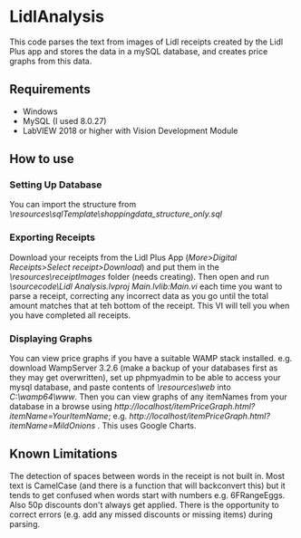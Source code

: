 # LidlAnalysis

This code parses the text from images of Lidl receipts created by the Lidl Plus app and stores the data in a mySQL database, and creates price graphs from this data.

## Requirements
* Windows
* MySQL (I used 8.0.27)
* LabVIEW 2018 or higher with Vision Development Module

## How to use
### Setting Up Database
You can import the structure from *\resources\sqlTemplate\shoppingdata_structure_only.sql*

### Exporting Receipts
Download your receipts from the Lidl Plus App (*More>Digital Receipts>Select receipt>Download*) and put them in the *\resources\receiptImages* folder (needs creating). Then open and run *\sourcecode\Lidl Analysis.lvproj Main.lvlib:Main.vi* each time you want to parse a receipt, correcting any incorrect data as you go until the total amount matches that at teh bottom of the receipt. This VI will tell you when you have completed all receipts.

### Displaying Graphs
You can view price graphs if you have a suitable WAMP stack installed.
e.g. download WampServer 3.2.6 (make a backup of your databases first as they may get overwritten), set up phpmyadmin to be able to access your mysql database, and paste contents of *\resources\web* into _C:\wamp64\www_. Then you can view graphs of any itemNames from your database in a browse using *http://localhost/itemPriceGraph.html?itemName=YourItemName*; e.g.   *http://localhost/itemPriceGraph.html?itemName=MildOnions* . This uses Google Charts.

## Known Limitations
The detection of spaces between words in the receipt is not built in. Most text is CamelCase (and there is a function that will backconvert this) but it tends to get confused when words start with numbers e.g. 6FRangeEggs. Also 50p discounts don't always get applied. There is the opportunity to correct errors (e.g. add any missed discounts or missing items) during parsing.